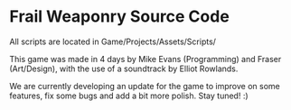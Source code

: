 # Frail Weaponry Source Code
All scripts are located in Game/Projects/Assets/Scripts/

This game was made in 4 days by Mike Evans (Programming) and Fraser (Art/Design), with the use of a soundtrack by Elliot Rowlands.

We are currently developing an update for the game to improve on some features, fix some bugs and add a bit more polish. Stay tuned! :)
